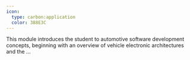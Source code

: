 ```yaml
---
icon:
  type: carbon:application
  color: 388E3C
---
```


This module introduces the student to automotive software development concepts, beginning with an overview of vehicle electronic architectures and the ... 

